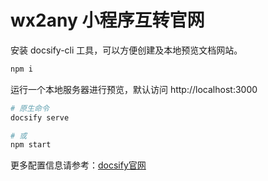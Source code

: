 # wx2any 小程序互转官网

安装 docsify-cli 工具，可以方便创建及本地预览文档网站。

```bash
npm i
```

运行一个本地服务器进行预览，默认访问 http://localhost:3000

```bash
# 原生命令
docsify serve

# 或
npm start
```

更多配置信息请参考：[docsify官网](https://docsify.js.org/#/zh-cn/)
